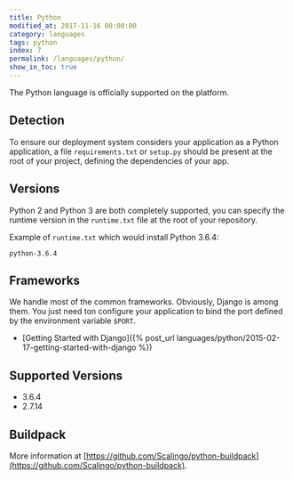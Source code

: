 ```yaml
---
title: Python
modified_at: 2017-11-16 00:00:00
category: languages
tags: python
index: 7
permalink: /languages/python/
show_in_toc: true
---
```


The Python language is officially supported on the platform.

## Detection

To ensure our deployment system considers your application as a Python
application, a file `requirements.txt` or `setup.py` should be present at the
root of your project, defining the dependencies of your app.

## Versions

Python 2 and Python 3 are both completely supported, you can specify the
runtime version in the `runtime.txt` file at the root of your repository.

Example of `runtime.txt` which would install Python 3.6.4:

```text
python-3.6.4
```

## Frameworks

We handle most of the common frameworks. Obviously, Django is among them. You just need ton
configure your application to bind the port defined by the environment variable `$PORT`.

* [Getting Started with Django]({% post_url languages/python/2015-02-17-getting-started-with-django %})

## Supported Versions

* 3.6.4
* 2.7.14

## Buildpack

More information at
[https://github.com/Scalingo/python-buildpack](https://github.com/Scalingo/python-buildpack).
